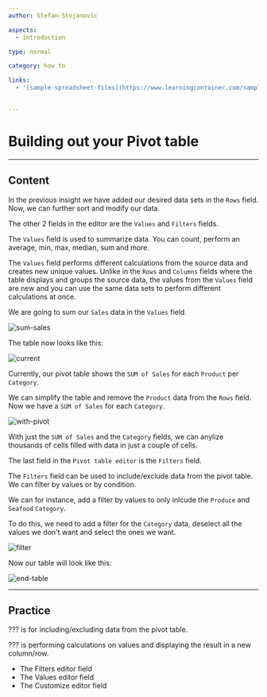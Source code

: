 ```yaml
---
author: Stefan-Stojanovic

aspects:
  - introduction

type: normal

category: how to

links:
  - '[sample-spreadsheet-files](https://www.learningcontainer.com/sample-excel-data-for-analysis/){website}'
  

---
```


# Building out your Pivot table

---
## Content

In the previous insight we have added our desired data sets in the `Rows` field. Now, we can further sort and modify our data.

The other 2 fields in the editor are the `Values` and `Filters` fields.

The `Values` field is used to summarize data. You can count, perform an average, min, max, median, sum and more.

The `Values` field performs different calculations from the source data and creates new unique values. Unlike in the `Rows` and `Columns` fields where the table displays and groups the source data, the values from the `Values` field are new and you can use the same data sets to perform different calculations at once.

We are going to sum our `Sales` data in the `Values` field.

![sum-sales](https://img.enkipro.com/2dde949a6ab9b2c806924e292344bd1b.png)

The table now looks like this:

![current](https://img.enkipro.com/b142b39c1dccaa57c93ea505f1564dcf.png)

Currently, our pivot table shows the `SUM of Sales` for each `Product` per `Category`.

We can simplify the table and remove the `Product` data from the `Rows` field. Now we have a `SUM of Sales` for each `Category`.

![with-pivot](https://img.enkipro.com/828a881c1686f7242757f73199461abe.png)

With just the `SUM of Sales` and the `Category` fields, we can anylize thousands of cells filled with data in just a couple of cells.

The last field in the `Pivot table editor` is the `Filters` field.

The `Filters` field can be used to include/exclude data from the pivot table. We can filter by values or by condition.

We can for instance, add a filter by values to only inlcude the `Produce` and `Seafood` `Category`.

To do this, we need to add a filter for the `Category` data, deselect all the values we don't want and select the ones we want.

![filter](https://img.enkipro.com/b789271fd39e28c38e0e8a8dade37a14.png)

Now our table will look like this:

![end-table](https://img.enkipro.com/c9149f996529e023f916ec9f0f9c2dc4.png)


---
## Practice

??? is for including/excluding data from the pivot table.

??? is performing calculations on values and displaying the result in a new column/row.

* The Filters editor field
* The Values editor field
* The Customize editor field
